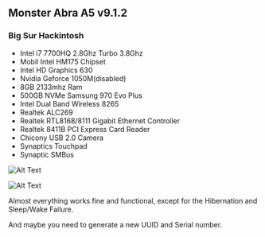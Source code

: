 ## Monster Abra A5 v9.1.2
### Big Sur Hackintosh

* Intel i7 7700HQ 2.8Ghz Turbo 3.8Ghz
* Mobil Intel HM175 Chipset
* Intel HD Graphics 630
* Nvidia Geforce 1050M(disabled)
* 8GB 2133mhz Ram
* 500GB NVMe Samsung 970 Evo Plus
* Intel Dual Band Wireless 8265
* Realtek ALC269
* Realtek RTL8168/8111 Gigabit Ethernet Controller
* Realtek 8411B PCI Express Card Reader
* Chicony USB 2.0 Camera
* Synaptics Touchpad
* Synaptic SMBus

![Alt Text](https://github.com/totor-iot/Monster_BigSur/blob/master/Abra-A5-v9.jpg)

![Alt Text](https://github.com/totor-iot/Monster_BigSur/blob/master/BigSur.png)

Almost everything works fine and functional, except for the Hibernation and Sleep/Wake Failure.

And maybe you need to generate a new UUID and Serial number.
